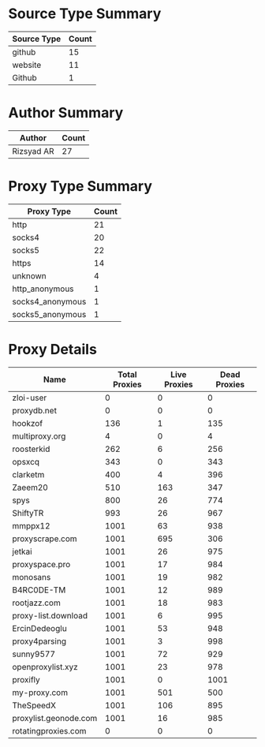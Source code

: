 # Source Type Summary

| Source Type | Count |
|-------------|-------|
| github | 15 |
| website | 11 |
| Github | 1 |


# Author Summary

| Author | Count |
|--------|-------|
| Rizsyad AR | 27 |


# Proxy Type Summary

| Proxy Type | Count |
|------------|-------|
| http | 21 |
| socks4 | 20 |
| socks5 | 22 |
| https | 14 |
| unknown | 4 |
| http_anonymous | 1 |
| socks4_anonymous | 1 |
| socks5_anonymous | 1 |


# Proxy Details

| Name | Total Proxies | Live Proxies | Dead Proxies |
|------|---------------|--------------|---------------|
| zloi-user | 0 | 0 | 0 |
| proxydb.net | 0 | 0 | 0 |
| hookzof | 136 | 1 | 135 |
| multiproxy.org | 4 | 0 | 4 |
| roosterkid | 262 | 6 | 256 |
| opsxcq | 343 | 0 | 343 |
| clarketm | 400 | 4 | 396 |
| Zaeem20 | 510 | 163 | 347 |
| spys | 800 | 26 | 774 |
| ShiftyTR | 993 | 26 | 967 |
| mmppx12 | 1001 | 63 | 938 |
| proxyscrape.com | 1001 | 695 | 306 |
| jetkai | 1001 | 26 | 975 |
| proxyspace.pro | 1001 | 17 | 984 |
| monosans | 1001 | 19 | 982 |
| B4RC0DE-TM | 1001 | 12 | 989 |
| rootjazz.com | 1001 | 18 | 983 |
| proxy-list.download | 1001 | 6 | 995 |
| ErcinDedeoglu | 1001 | 53 | 948 |
| proxy4parsing | 1001 | 3 | 998 |
| sunny9577 | 1001 | 72 | 929 |
| openproxylist.xyz | 1001 | 23 | 978 |
| proxifly | 1001 | 0 | 1001 |
| my-proxy.com | 1001 | 501 | 500 |
| TheSpeedX | 1001 | 106 | 895 |
| proxylist.geonode.com | 1001 | 16 | 985 |
| rotatingproxies.com | 0 | 0 | 0 |
